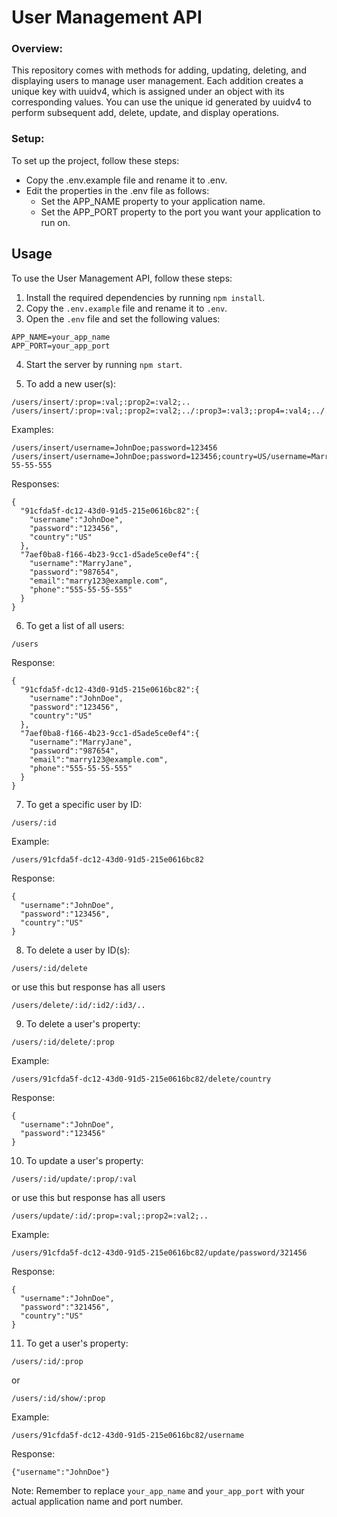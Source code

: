 # User Management API
### Overview:
This repository comes with methods for adding, updating, deleting, and displaying users to manage user management. Each addition creates a unique key with uuidv4, which is assigned under an object with its corresponding values. You can use the unique id generated by uuidv4 to perform subsequent add, delete, update, and display operations.
### Setup:
To set up the project, follow these steps:
* Copy the .env.example file and rename it to .env.
* Edit the properties in the .env file as follows:
  * Set the APP_NAME property to your application name.
  * Set the APP_PORT property to the port you want your application to run on.

## Usage

To use the User Management API, follow these steps:

1. Install the required dependencies by running `npm install`.
2. Copy the `.env.example` file and rename it to `.env`.
3. Open the `.env` file and set the following values:
```
APP_NAME=your_app_name
APP_PORT=your_app_port
```
4. Start the server by running `npm start`.

5. To add a new user(s): 
```
/users/insert/:prop=:val;:prop2=:val2;..
/users/insert/:prop=:val;:prop2=:val2;../:prop3=:val3;:prop4=:val4;../..
```
Examples:
```
/users/insert/username=JohnDoe;password=123456
/users/insert/username=JohnDoe;password=123456;country=US/username=MarryJane;password=987654;email=marry123@example.com;phone=555-55-55-555
```
Responses: 
```
{
  "91cfda5f-dc12-43d0-91d5-215e0616bc82":{
    "username":"JohnDoe",
    "password":"123456",
    "country":"US"
  },
  "7aef0ba8-f166-4b23-9cc1-d5ade5ce0ef4":{
    "username":"MarryJane",
    "password":"987654",
    "email":"marry123@example.com",
    "phone":"555-55-55-555"
  }
}
```

6. To get a list of all users: 
```
/users
```
Response:
```
{
  "91cfda5f-dc12-43d0-91d5-215e0616bc82":{
    "username":"JohnDoe",
    "password":"123456",
    "country":"US"
  },
  "7aef0ba8-f166-4b23-9cc1-d5ade5ce0ef4":{
    "username":"MarryJane",
    "password":"987654",
    "email":"marry123@example.com",
    "phone":"555-55-55-555"
  }
}
```

7. To get a specific user by ID: 
```
/users/:id
```
Example:
```
/users/91cfda5f-dc12-43d0-91d5-215e0616bc82
```
Response:
```
{
  "username":"JohnDoe",
  "password":"123456",
  "country":"US"
}
```

8. To delete a user by ID(s):
```
/users/:id/delete
```
or use this but response has all users
```
/users/delete/:id/:id2/:id3/..
```

9. To delete a user's property:
```
/users/:id/delete/:prop
```
Example:
```
/users/91cfda5f-dc12-43d0-91d5-215e0616bc82/delete/country
```
Response:
```
{
  "username":"JohnDoe",
  "password":"123456"
}
```

10. To update a user's property:
```
/users/:id/update/:prop/:val
```
or use this but response has all users
```
/users/update/:id/:prop=:val;:prop2=:val2;..
```
Example:
```
/users/91cfda5f-dc12-43d0-91d5-215e0616bc82/update/password/321456
```
Response:
```
{
  "username":"JohnDoe",
  "password":"321456",
  "country":"US"
}
```

11. To get a user's property:
```
/users/:id/:prop
```
or
```
/users/:id/show/:prop
```
Example:
```
/users/91cfda5f-dc12-43d0-91d5-215e0616bc82/username
```
Response:
```
{"username":"JohnDoe"}
```

Note: Remember to replace `your_app_name` and `your_app_port` with your actual application name and port number.
